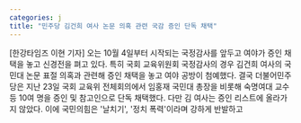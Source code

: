 ```yaml
---
categories: j
title: "민주당 김건희 여사 논문 의혹 관련 국감 증인 단독 채택"
---
```

[한강타임즈 이현 기자] 오는 10월 4일부터 시작되는 국정감사를 앞두고 여야가 증인 채택을 놓고 신경전을 펴고 있다. 특히 국회 교육위원회 국정감사의 경우 김건희 여사의 국민대 논문 표절 의혹과 관련해 증인 채택을 놓고 여야 공방이 첨예했다. 결국 더불어민주당은 지난 23일 국회 교육위 전체회의에서 임홍재 국민대 총장을 비롯해 숙명여대 교수 등 10여 명을 증인 및 참고인으로 단독 채택했다. 다만 김 여사는 증인 리스트에 올라가지 않았다. 이에 국민의힘은 &#39;날치기&#39;, &#39;정치 폭력&#39;이라며 강하게 반발하고